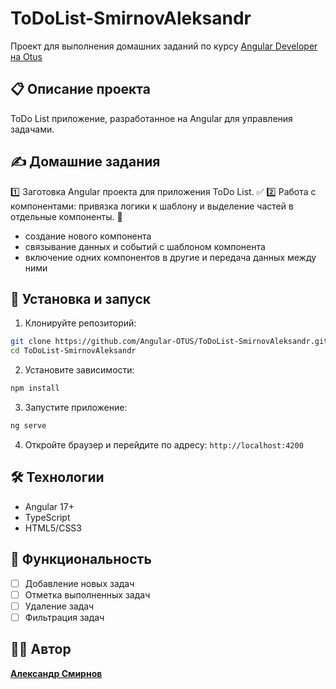# ToDoList-SmirnovAleksandr

Проект для выполнения домашних заданий по курсу [Angular Developer на Otus](https://otus.ru/lessons/angular-developer/)

## 📋 Описание проекта

ToDo List приложение, разработанное на Angular для управления задачами.

## ✍️ Домашние задания

1️⃣ Заготовка Angular проекта для приложения ToDo List. ✅
2️⃣ Работа с компонентами: привязка логики к шаблону и выделение частей в отдельные компоненты. 💬

- создание нового компонента
- связывание данных и событий с шаблоном компонента
- включение одних компонентов в другие и передача данных между ними

## 🚀 Установка и запуск

1. Клонируйте репозиторий:

```bash
git clone https://github.com/Angular-OTUS/ToDoList-SmirnovAleksandr.git
cd ToDoList-SmirnovAleksandr
```

2. Установите зависимости:

```bash
npm install
```

3. Запустите приложение:

```bash
ng serve
```

4. Откройте браузер и перейдите по адресу: `http://localhost:4200`

## 🛠️ Технологии

- Angular 17+
- TypeScript
- HTML5/CSS3

## 📝 Функциональность

- [ ] Добавление новых задач
- [ ] Отметка выполненных задач
- [ ] Удаление задач
- [ ] Фильтрация задач

## 👨‍💻 Автор

**[Александр Смирнов](https://github.com/smirnov-alex)**
